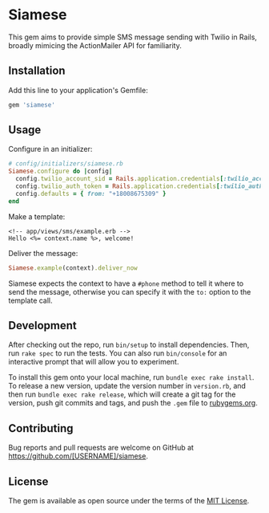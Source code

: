 # Siamese

This gem aims to provide simple SMS message sending with Twilio in Rails, broadly mimicing the ActionMailer API for familiarity.

## Installation

Add this line to your application's Gemfile:

```ruby
gem 'siamese'
```

## Usage

Configure in an initializer:
```ruby
# config/initializers/siamese.rb
Siamese.configure do |config|
  config.twilio_account_sid = Rails.application.credentials[:twilio_account_sid]
  config.twilio_auth_token = Rails.application.credentials[:twilio_auth_token]
  config.defaults = { from: "+18008675309" }
end
```

Make a template:
```erb
<!-- app/views/sms/example.erb -->
Hello <%= context.name %>, welcome!
```

Deliver the message:
```ruby
Siamese.example(context).deliver_now
```

Siamese expects the context to have a `#phone` method to tell it where to send the message, otherwise you can specify it with the `to:` option to the template call.

## Development

After checking out the repo, run `bin/setup` to install dependencies. Then, run `rake spec` to run the tests. You can also run `bin/console` for an interactive prompt that will allow you to experiment.

To install this gem onto your local machine, run `bundle exec rake install`. To release a new version, update the version number in `version.rb`, and then run `bundle exec rake release`, which will create a git tag for the version, push git commits and tags, and push the `.gem` file to [rubygems.org](https://rubygems.org).

## Contributing

Bug reports and pull requests are welcome on GitHub at https://github.com/[USERNAME]/siamese.


## License

The gem is available as open source under the terms of the [MIT License](https://opensource.org/licenses/MIT).
